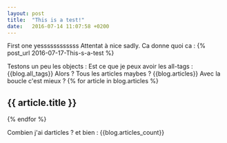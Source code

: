 ```yaml
---
layout: post
title:  "This is a test!"
date:   2016-07-14 11:07:58 +0200
---
```



First one yessssssssssss
Attentat à nice sadly.
Ca donne quoi ca : {% post_url 2016-07-17-This-s-a-test %}

Testons un peu les objects :
Est ce que je peux avoir les all-tags : 
{{blog.all_tags}}
Alors ?
Tous les articles maybes ?
{{blog.articles}}
Avec la boucle c'est mieux ?
{% for article in blog.articles %}
    <h2>{{ article.title }}</h2>
{% endfor %}

Combien j'ai darticles ? et bien : {{blog.articles_count}}
